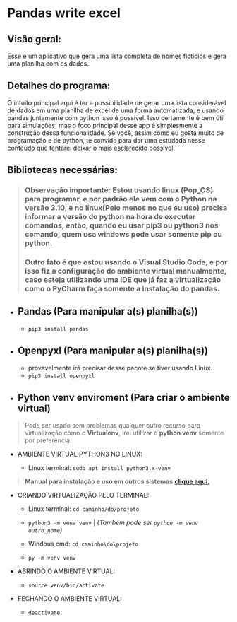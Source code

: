 # Pandas write excel
## Visão geral:
Esse é um aplicativo que gera uma lista completa de nomes fictícios e gera uma planilha com os dados.

## Detalhes do programa:
O intuito principal aqui é ter a possibilidade de gerar uma lista considerável de dados em uma planilha de excel de uma forma automatizada, e usando pandas juntamente com python isso é possível.
Isso certamente é bem útil para simulações, mas o foco principal desse app é simplesmente a construção dessa funcionalidade.
Se você, assim como eu gosta muito de programação e de python, te convido para dar uma estudada nesse conteúdo que tentarei deixar o mais esclarecido possível.

## Bibliotecas necessárias:

> ### Observação importante: Estou usando linux (Pop_OS) para programar, e por padrão ele vem com o Python na versão 3.10, e no linux(Pelo menos no que eu uso) precisa informar a versão do python na hora de executar comandos, então, quando eu usar **pip3** ou **python3** nos comando, quem usa windows pode usar somente **pip** ou **python**.
> ### Outro fato é que estou usando o **Visual Studio Code**, e por isso fiz a configuração do ambiente virtual manualmente, caso esteja utilizando uma IDE que já faz a virtualização como o **PyCharm** faça somente a instalação do pandas.


- ## **Pandas (Para manipular a(s) planilha(s))**

   - ```pip3 install pandas```

- ## **Openpyxl (Para manipular a(s) planilha(s))**
     - provavelmente irá precisar desse pacote se tiver usando Linux.
     - ```pip3 install openpyxl```

- ## **Python venv enviroment (Para criar o ambiente virtual)**
> Pode ser usado sem problemas qualquer outro recurso para virtualização como o **Virtualenv**, irei utilizar o **python venv** somente por preferência.

- AMBIENTE VIRTUAL PYTHON3 NO LINUX:

    - Linux terminal: ```sudo apt install python3.x-venv```

> **Manual para instalação e uso em outros sistemas** [**clique aqui.**](https://packaging.python.org/en/latest/guides/installing-using-pip-and-virtual-environments/#creating-a-virtual-environment)

- CRIANDO VIRTUALIZAÇÃO PELO TERMINAL:

    - Linux terminal: ```cd caminho/do/projeto```

    - ```python3 -m venv venv```   |   _(Também pode ser `python -m venv outro_nome`)_

    - Windous cmd: ```cd caminho\do\projeto```

    - ```py -m venv venv```

- ABRINDO O AMBIENTE VIRTUAL:

    - ```source venv/bin/activate```

- FECHANDO O AMBIENTE VIRTUAL:

    - ```deactivate```
